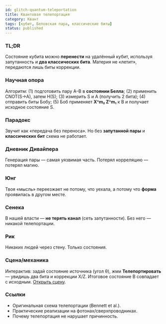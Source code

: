 ```yaml
---
id: glitch-quantum-teleportation
title: Квантовая телепортация
category: Квант
tags: [кубит, Беловская пара, классические биты]
status: published
---
```


### TL;DR
Состояние кубита можно **перенести** на удалённый кубит, используя запутанность и **два классических бита**. Материя не «летит», передаются лишь биты коррекции.

### Научная опора
Алгоритм: (1) подготовить пару A–B в **состоянии Белла**; (2) применить CNOT(S→A), затем H(S); (3) измерить S и A (получить 2 бита); (4) отправить биты Бобу; (5) Боб применяет **X^m₂ Z^m₁** к B и получает исходное состояние S.

### Парадокс
Звучит как «передача без переноса». Но без **запутанной пары** и **классических бит** схема не работает.

### Дневник Дивайпера
Генерация пары — самая уязвимая часть. Потерял корреляцию — потерял магию.

### Юнг
Твоя «мысль» переезжает не потому, что уехала, а потому что **форма** проявилась в другом месте.

### Сенека
В нашей власти — **не терять канал** (сеть запутанности). Без него — никакой телепортации.

### Рик
Никаких людей через стену. Только состояния.

### Сцена/механика
Интерактив: задай состояние источника (угол θ), жми **Телепортировать** — увидишь два бита и коррекции X/Z. Итоговое состояние B совпадает с исходным. [Открыть сцену](#/scene/quantum-teleportation). <!-- markdownlint-disable-line MD051 -->

### Ссылки
- Оригинальная схема телепортации (Bennett et al.).
- Практические реализации на фотонах/сверхпроводниках.
- Почему телепортация не нарушает причинность.
